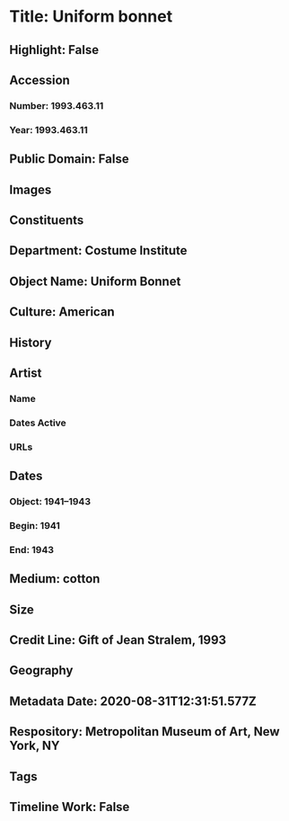 # Title: Uniform bonnet
## Highlight: False
## Accession
### Number: 1993.463.11
### Year: 1993.463.11
## Public Domain: False
## Images
## Constituents
## Department: Costume Institute
## Object Name: Uniform Bonnet
## Culture: American
## History
## Artist
### Name
### Dates Active
### URLs
## Dates
### Object: 1941–1943
### Begin: 1941
### End: 1943
## Medium: cotton
## Size
## Credit Line: Gift of Jean Stralem, 1993
## Geography
## Metadata Date: 2020-08-31T12:31:51.577Z
## Respository: Metropolitan Museum of Art, New York, NY
## Tags
## Timeline Work: False